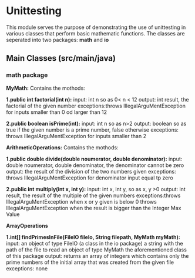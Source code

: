 # Unittesting

This module serves the purpose of demonstrating the use of unittesting in various classes that perform basic mathematic functions.
The classes are seperated into two packages: **math** and **io**

## Main Classes (src/main/java)

### math package 

**MyMath:** 
Contains the mothods:

**1.public int factorial(int n):**
input: int n so as 0< n < 12
output: int result, the factorial of the given number 
exceptions:throws IllegalArguMentException for inputs smaller than 0 od larger than 12

**2.public boolean isPrime(int):** 
input: int n so as n>2
output: boolean so as true if the given number is a prime number, false otherwise
exceptions: throws IllegalArguMentException for inputs smaller than 2

**ArithmeticOperations:** 
Contains the mothods:


**1.public double divide(double noumerator, double denominator):**
input: double noumerator, double denominator, the denominator cannot be zero
output: the result of the division of the two numbers given
exceptions: throws IllegalArguMentException for denominator input equal tp zero


**2.public int multiply(int x, int y):**
input: int x, int y, so as x, y >0 
output: int result, the result of the multiple of the given numbers 
exceptions:throws IllegalArguMentException when x or y given is below 0
           throws IllegalArguMentException when the result is bigger than the Integer Max Value

**ArrayOperations**

**1.int[] findPrimesInFile(FileIO fileIo, String filepath, MyMath myMath):**
input: an object of type FileIO (a class in the io package)
       a string with the path of the file to read 
       an object of type MyMath the aforementioned class of this package
output: returns an array of integers which contains only the prime numbers of the initial array that was created from the given file
exceptions: none 




